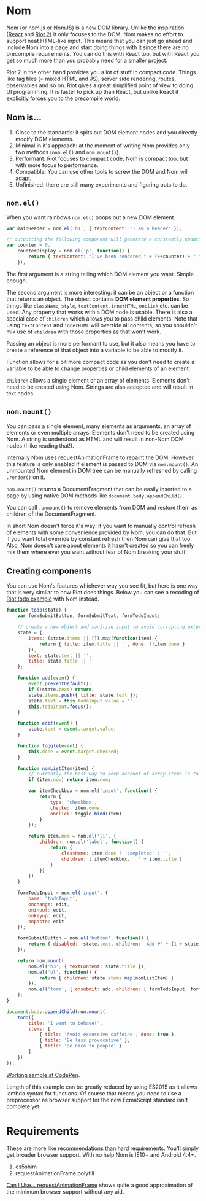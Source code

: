 # Nom

Nom (or nom.js or NomJS) is a new DOM library. Unlike the inspiration ([React](http://facebook.github.io/react/) and [Riot 2](https://muut.com/riotjs/)) it only focuses to the DOM. Nom makes no effort to support neat HTML-like input. This means that you can just go ahead and include Nom into a page and start doing things with it since there are no precompile requirements. You can do this with React too, but with React you get so much more than you probably need for a smaller project.

Riot 2 in the other hand provides you a lot of stuff in compact code. Things like tag files (= mixed HTML and JS), server side rendering, routes, observables and so on. Riot gives a great simplified point of view to doing UI programming. It is faster to pick up than React, but unlike React it explicitly forces you to the precompile world.

## Nom is...
1. Close to the standards: it spits out DOM element nodes and you directly modify DOM elements.
2. Minimal in it's approach: at the moment of writing Nom provides only two methods (`nom.el()` and `nom.mount()`).
3. Performant. Riot focuses to compact code, Nom is compact too, but with more focus to performance.
4. Compatible. You can use other tools to screw the DOM and Nom will adapt.
5. Unfinished: there are still many experiments and figuring outs to do.

## `nom.el()`

When you want rainbows `nom.el()` poops out a new DOM element.

```js
var mainHeader = nom.el('h1', { textContent: 'I am a header' });

// outputting the following component will generate a constantly updating element
var counter = 0,
    counterDisplay = nom.el('p', function() {
        return { textContent: "I've been rendered " + (++counter) + " times" };
    });
```

The first argument is a string telling which DOM element you want. Simple enough.

The second argument is more interesting: it can be an object or a function that returns an object. The object contains **DOM element properties**. So things like `className`, `style`, `textContent`, `innerHTML`, `onclick` etc. can be used. Any property that works with a DOM node is usable. There is also a special case of `children` which allows you to pass child elements. Note that using `textContent` and `innerHTML` will override all contents, so you shouldn't mix use of `children` with those properties as that won't work.

Passing an object is more performant to use, but it also means you have to create a reference of that object into a variable to be able to modify it.

Function allows for a bit more compact code as you don't need to create a variable to be able to change properties or child elements of an element.

`children` allows a single element or an array of elements. Elements don't need to be created using Nom. Strings are also accepted and will result in text nodes.

## `nom.mount()`

You can pass a single element, many elements as arguments, an array of elements or even multiple arrays. Elements don't need to be created using Nom. A string is understood as HTML and will result in non-Nom DOM nodes (I like reading that!).

Internally Nom uses requestAnimationFrame to repaint the DOM. However this feature is only enabled if element is passed to DOM via `nom.mount()`. An unmounted Nom element in DOM tree can be manually refreshed by calling `.render()` on it.

`nom.mount()` returns a DocumentFragment that can be easily inserted to a page by using native DOM methods like `document.body.appendChild()`.

You can call `.unmount()` to remove elements from DOM and restore them as children of the DocumentFragment.

In short Nom doesn't force it's way: if you want to manually control refresh of elements with some convenience provided by Nom, you can do that. But if you want total override by constant refresh then Nom can give that too. Also, Nom doesn't care about elements it hasn't created so you can freely mix them where ever you want without fear of Nom breaking your stuff.

## Creating components

You can use Nom's features whichever way you see fit, but here is one way that is very similar to how Riot does things. Below you can see a recoding of [Riot todo example](http://muut.github.io/riotjs/demo/) with Nom instead.

```js
function todo(state) {
    var formSubmitButton, formSubmitText, formTodoInput;

    // create a new object and sanitize input to avoid corrupting external object (mutability can be evil)
    state = {
        items: (state.items || []).map(function(item) {
            return { title: item.title || '', done: !!item.done }
        }),
        text: state.text || '',
        title: state.title || ''
    };

    function add(event) {
        event.preventDefault();
        if (!state.text) return;
        state.items.push({ title: state.text });
        state.text = this.todoInput.value = '';
        this.todoInput.focus();
    }

    function edit(event) {
        state.text = event.target.value;
    }

    function toggle(event) {
        this.done = event.target.checked;
    }

    function nomListItem(item) {
        // currently the best way to keep account of array items is to cache Nom elements to the array items
        if (item.nom) return item.nom;

        var itemCheckbox = nom.el('input', function() {
            return {
                type: 'checkbox',
                checked: item.done,
                onclick: toggle.bind(item)
            }
        });

        return item.nom = nom.el('li', {
            children: nom.el('label', function() {
                return {
                    className: item.done ? 'completed' : '',
                    children: [ itemCheckbox, ' ' + item.title ]
                }
            })
        })
    }

    formTodoInput = nom.el('input', {
        name: 'todoInput',
        onchange: edit,
        oninput: edit,
        onkeyup: edit,
        onpaste: edit
    });

    formSubmitButton = nom.el('button', function() {
        return { disabled: !state.text, children: 'Add #' + (1 + state.items.length) }
    });

    return nom.mount(
        nom.el('h3', { textContent: state.title }),
        nom.el('ul', function() {
            return { children: state.items.map(nomListItem) }
        }),
        nom.el('form', { onsubmit: add, children: [ formTodoInput, formSubmitButton ] })
    );
}

document.body.appendChild(nom.mount(
    todo({
        title: 'I want to behave!',
        items: [
            { title: 'Avoid excessive caffeine', done: true },
            { title: 'Be less provocative' },
            { title: 'Be nice to people' }
        ]
    })
));
```

[Working sample at CodePen](http://codepen.io/Merri/full/YPbwBB/).

Length of this example can be greatly reduced by using ES2015 as it allows lambda syntax for functions. Of course that means you need to use a preprocessor as browser support for the new EcmaScript standard isn't complete yet.

# Requirements

These are more like recommendations than hard requirements. You'll simply get broader browser support. With no help Nom is IE10+ and Android 4.4+.

1. es5shim
2. requestAnimationFrame polyfill

[Can I Use... requestAnimationFrame](http://caniuse.com/#search=requestanimationframe) shows quite a good approximation of the minimum browser support without any aid.